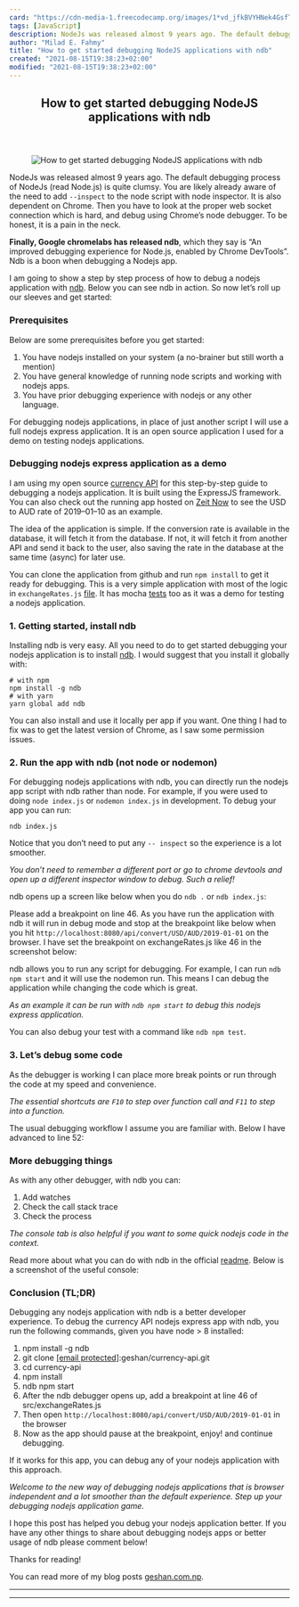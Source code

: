 ```yaml
---
card: "https://cdn-media-1.freecodecamp.org/images/1*vd_jfkBVYHNek4GsfTShkQ.jpeg"
tags: [JavaScript]
description: NodeJs was released almost 9 years ago. The default debugging
author: "Milad E. Fahmy"
title: "How to get started debugging NodeJS applications with ndb"
created: "2021-08-15T19:38:23+02:00"
modified: "2021-08-15T19:38:23+02:00"
---
```

<div class="site-wrapper">
<main id="site-main" class="site-main outer">
<div class="inner">
<article class="post-full post tag-javascript tag-nodejs tag-debugging tag-software-development tag-tech ">
<header class="post-full-header">
<h1 class="post-full-title">How to get started debugging NodeJS applications with ndb</h1>
</header>
<figure class="post-full-image">
<picture>
<source media="(max-width: 700px)" sizes="1px" srcset="data:image/gif;base64,R0lGODlhAQABAIAAAAAAAP///yH5BAEAAAAALAAAAAABAAEAAAIBRAA7 1w">
<source media="(min-width: 701px)" sizes="(max-width: 800px) 400px,
(max-width: 1170px) 700px,
1400px" srcset="https://cdn-media-1.freecodecamp.org/images/1*vd_jfkBVYHNek4GsfTShkQ.jpeg 300w,
https://cdn-media-1.freecodecamp.org/images/1*vd_jfkBVYHNek4GsfTShkQ.jpeg 600w,
https://cdn-media-1.freecodecamp.org/images/1*vd_jfkBVYHNek4GsfTShkQ.jpeg 1000w,
https://cdn-media-1.freecodecamp.org/images/1*vd_jfkBVYHNek4GsfTShkQ.jpeg 2000w">
<img onerror="this.style.display='none'" src="https://cdn-media-1.freecodecamp.org/images/1*vd_jfkBVYHNek4GsfTShkQ.jpeg" alt="How to get started debugging NodeJS applications with ndb">
</picture>
</figure>
<section class="post-full-content">
<div class="post-content">
<p>NodeJs was released almost 9 years ago. The default debugging process of NodeJs (read Node.js) is quite clumsy. You are likely already aware of the need to add <code>--inspect</code> to the node script with node inspector. It is also dependent on Chrome. Then you have to look at the proper web socket connection which is hard, and debug using Chrome’s node debugger. To be honest, it is a pain in the neck.</p>
<p><strong>Finally, Google chromelabs has released ndb</strong>, which they say is “An improved debugging experience for Node.js, enabled by Chrome DevTools”. Ndb is a boon when debugging a Nodejs app.</p>
<p>I am going to show a step by step process of how to debug a nodejs application with <a href="https://github.com/GoogleChromeLabs/ndb" rel="noopener">ndb</a>. Below you can see ndb in action. So now let’s roll up our sleeves and get started:</p>
<h3 id="prerequisites">Prerequisites</h3>
<p>Below are some prerequisites before you get started:</p>
<ol>
<li>You have nodejs installed on your system (a no-brainer but still worth a mention)</li>
<li>You have general knowledge of running node scripts and working with nodejs apps.</li>
<li>You have prior debugging experience with nodejs or any other language.</li>
</ol>
<p>For debugging nodejs applications, in place of just another script I will use a full nodejs express application. It is an open source application I used for a demo on testing nodejs applications.</p>
<h3 id="debugging-nodejs-express-application-as-a-demo">Debugging nodejs express application as a demo</h3>
<p>I am using my open source <a href="https://github.com/geshan/currency-api" rel="noopener">currency API</a> for this step-by-step guide to debugging a nodejs application. It is built using the ExpressJS framework. You can also check out the running app hosted on <a href="https://currency-api-nodejs.now.sh/api/convert/USD/AUD/2019-01-01" rel="noopener">Zeit Now</a> to see the USD to AUD rate of 2019–01–10 as an example.</p>
<p>The idea of the application is simple. If the conversion rate is available in the database, it will fetch it from the database. If not, it will fetch it from another API and send it back to the user, also saving the rate in the database at the same time (async) for later use.</p>
<p>You can clone the application from github and run <code>npm install</code> to get it ready for debugging. This is a very simple application with most of the logic in <code>exchangeRates.js</code> <a href="https://github.com/geshan/currency-api/blob/master/src/exchangeRates.js" rel="noopener">file</a>. It has mocha <a href="https://github.com/geshan/currency-api/blob/master/test/exchnageRatesTest.js" rel="noopener">tests</a> too as it was a demo for testing a nodejs application.</p>
<h3 id="1-getting-started-install-ndb">1. Getting started, install ndb</h3>
<p>Installing ndb is very easy. All you need to do to get started debugging your nodejs application is to install <a href="https://github.com/GoogleChromeLabs/ndb#installation" rel="noopener">ndb</a>. I would suggest that you install it globally with:</p><pre><code># with npm
npm install -g ndb
# with yarn
yarn global add ndb</code></pre>
<p>You can also install and use it locally per app if you want. One thing I had to fix was to get the latest version of Chrome, as I saw some permission issues.</p>
<h3 id="2-run-the-app-with-ndb-not-node-or-nodemon-">2. Run the app with ndb (not node or nodemon)</h3>
<p>For debugging nodejs applications with ndb, you can directly run the nodejs app script with ndb rather than node. For example, if you were used to doing <code>node index.js</code> or <code>nodemon index.js</code> in development. To debug your app you can run:</p><pre><code>ndb index.js</code></pre>
<p>Notice that you don’t need to put any <code>-- inspect</code> so the experience is a lot smoother.</p>
<p><em>You don’t need to remember a different port or go to chrome devtools and open up a different inspector window to debug. Such a relief!</em></p>
<p>ndb opens up a screen like below when you do <code>ndb .</code> or <code>ndb index.js</code>:</p>
<p>Please add a breakpoint on line 46. As you have run the application with ndb it will run in debug mode and stop at the breakpoint like below when you hit <code>http://localhost:8080/api/convert/USD/AUD/2019-01-01</code> on the browser. I have set the breakpoint on exchangeRates.js like 46 in the screenshot below:</p>
<p>ndb allows you to run any script for debugging. For example, I can run <code>ndb npm start</code> and it will use the nodemon run. This means I can debug the application while changing the code which is great.</p>
<p><em>As an example it can be run with <code>ndb npm start</code> to debug this nodejs express application.</em></p>
<p>You can also debug your test with a command like <code>ndb npm test</code>.</p>
<h3 id="3-let-s-debug-some-code">3. Let’s debug some code</h3>
<p>As the debugger is working I can place more break points or run through the code at my speed and convenience.</p>
<p><em>The essential shortcuts are <code>F10</code> to step over function call and <code>F11</code> to step into a function.</em></p>
<p>The usual debugging workflow I assume you are familiar with. Below I have advanced to line 52:</p>
<h3 id="more-debugging-things">More debugging things</h3>
<p>As with any other debugger, with ndb you can:</p>
<ol>
<li>Add watches</li>
<li>Check the call stack trace</li>
<li>Check the process</li>
</ol>
<p><em>The console tab is also helpful if you want to some quick nodejs code in the context.</em></p>
<p>Read more about what you can do with ndb in the official <a href="https://github.com/GoogleChromeLabs/ndb#what-can-i-do" rel="noopener">readme</a>. Below is a screenshot of the useful console:</p>
<h3 id="conclusion-tl-dr-">Conclusion (TL;DR)</h3>
<p>Debugging any nodejs application with ndb is a better developer experience. To debug the currency API nodejs express app with ndb, you run the following commands, given you have node &gt; 8 installed:</p>
<ol>
<li>npm install -g ndb</li>
<li>git clone <a href="https://geshan.com.np/cdn-cgi/l/email-protection" rel="noopener">[email protected]</a>:geshan/currency-api.git</li>
<li>cd currency-api</li>
<li>npm install</li>
<li>ndb npm start</li>
<li>After the ndb debugger opens up, add a breakpoint at line 46 of src/exchangeRates.js</li>
<li>Then open <code>http://localhost:8080/api/convert/USD/AUD/2019-01-01</code> in the browser</li>
<li>Now as the app should pause at the breakpoint, enjoy! and continue debugging.</li>
</ol>
<p>If it works for this app, you can debug any of your nodejs application with this approach.</p>
<p><em>Welcome to the new way of debugging nodejs applications that is browser independent and a lot smoother than the default experience. Step up your debugging nodejs application game.</em></p>
<p>I hope this post has helped you debug your nodejs application better. If you have any other things to share about debugging nodejs apps or better usage of ndb please comment below!</p>
<p>Thanks for reading!</p>
<p>You can read more of my blog posts <a href="https://geshan.com.np/blog/2019/01/getting-started-with-debugging-nodejs-applications-with-ndb/" rel="noopener">geshan.com.np</a>.</p>
</div>
<hr>
<hr>
</section>
</article>
</div>
</main>
</div>
<!-- Google Tag Manager (noscript) -->
<!-- End Google Tag Manager (noscript) -->
